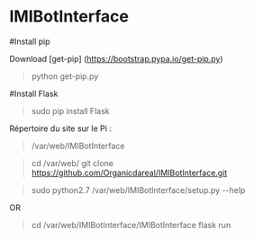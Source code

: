 # IMIBotInterface

#Install pip

Download [get-pip] (https://bootstrap.pypa.io/get-pip.py)
> python get-pip.py

#Install Flask
> sudo pip install Flask

Répertoire du site sur le Pi :
> /var/web/IMIBotInterface

> cd /var/web/
> git clone https://github.com/Organicdareal/IMIBotInterface.git

> sudo python2.7 /var/web/IMIBotInterface/setup.py --help

OR

> cd /var/web/IMIBotInterface/IMIBotInterface
> flask run